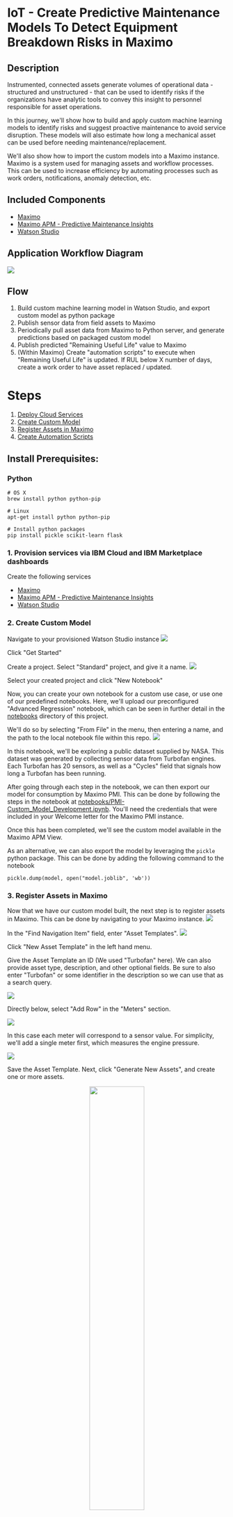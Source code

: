 # IoT - Create Predictive Maintenance Models To Detect Equipment Breakdown Risks in Maximo

## Description
Instrumented, connected assets generate volumes of operational data - structured and unstructured - that can be used to identify risks if the organizations have analytic tools to convey this insight to personnel responsible for asset operations.

In this journey, we'll show how to build and apply custom machine learning models to identify risks and suggest proactive maintenance to avoid service disruption. These models will also estimate how long a mechanical asset can be used before needing maintenance/replacement.

We'll also show how to import the custom models into a Maximo instance. Maximo is a system used for managing assets and workflow processes. This can be used to increase efficiency by automating processes such as work orders, notifications, anomaly detection, etc.


## Included Components
* [Maximo](https://www.ibm.com/products/maximo)
* [Maximo APM - Predictive Maintenance Insights](https://www.ibm.com/us-en/marketplace/predictive-maintenance-insights)
* [Watson Studio](https://cloud.ibm.com/catalog/services/watson-studio)

## Application Workflow Diagram
<img src="https://i.imgur.com/HkLyYwX.png">

## Flow
1. Build custom machine learning model in Watson Studio, and export custom model as python package
2. Publish sensor data from field assets to Maximo
3. Periodically pull asset data from Maximo to Python server, and generate predictions based on packaged custom model
4. Publish predicted "Remaining Useful Life" value to Maximo
5. (Within Maximo) Create "automation scripts" to execute when "Remaining Useful Life" is updated. If RUL below X number of days, create a work order to have asset replaced / updated.

# Steps
1. [Deploy Cloud Services](#1-deploy-cloud-services)
2. [Create Custom Model](#2-create-custom-model)
3. [Register Assets in Maximo](#3-register-assets-in-maximo)
4. [Create Automation Scripts](#4-create-automation-scripts)

## Install Prerequisites:
### Python
```
# OS X
brew install python python-pip

# Linux
apt-get install python python-pip

# Install python packages
pip install pickle scikit-learn flask
```


### 1. Provision services via IBM Cloud and IBM Marketplace dashboards
Create the following services
* [Maximo](https://www.ibm.com/products/maximo)
* [Maximo APM - Predictive Maintenance Insights](https://www.ibm.com/us-en/marketplace/predictive-maintenance-insights)
* [Watson Studio](https://cloud.ibm.com/catalog/services/watson-studio)

### 2. Create Custom Model
Navigate to your provisioned Watson Studio instance
<img src="https://i.imgur.com/6UxdEOO.png">

Click "Get Started"

Create a project. Select "Standard" project, and give it a name.
<img src="https://i.imgur.com/8xEgqW9.png">

<!-- TODO Add images for each of these -->
Select your created project and click "New Notebook"

Now, you can create your own notebook for a custom use case, or use one of our predefined notebooks. Here, we'll upload our preconfigured "Advanced Regression" notebook, which can be seen in further detail in the [notebooks](notebooks/Advanced_Regression_Turbofan.ipynb) directory of this project.

We'll do so by selecting "From File" in the menu, then entering a name, and the path to the local notebook file within this repo.
<img src="https://i.imgur.com/9GND5LT.png">

In this notebook, we'll be exploring a public dataset supplied by NASA. This dataset was generated by collecting sensor data from Turbofan engines. Each Turbofan has 20 sensors, as well as a "Cycles" field that signals how long a Turbofan has been running.

<!-- We'll start the notebook by importing a few popular python machine-learning libraries such as scikit-learn, pandas and matplotlib.

Next, we'll load our data, and "clean" it by removing null values. -->

<!-- We can also -->
<!-- TODO elaborate on "cleaning" data -->

After going through each step in the notebook, we can then export our model for consumption by Maximo PMI. This can be done by following the steps in the notebook at [notebooks/PMI-Custom_Model_Development.ipynb](notebooks/PMI-Custom_Model_Development.ipynb). You'll need the credentials that were included in your Welcome letter for the Maximo PMI instance.

Once this has been completed, we'll see the custom model available in the Maximo APM View.

As an alternative, we can also export the model by leveraging the `pickle` python package. This can be done by adding the following command to the notebook

```
pickle.dump(model, open("model.joblib", 'wb'))
```

### 3. Register Assets in Maximo
Now that we have our custom model built, the next step is to register assets in Maximo. This can be done by navigating to your Maximo instance.
<img src="https://i.imgur.com/UX7cJli.png">

In the "Find Navigation Item" field, enter "Asset Templates".
<img src="https://i.imgur.com/HbOYJFB.png">


Click "New Asset Template" in the left hand menu.
<!-- <img src="https://i.imgur.com/955fNzr.png" style="width:50%;height:50%"> -->

Give the Asset Template an ID (We used "Turbofan" here). We can also provide asset type, description, and other optional fields. Be sure to also enter "Turbofan" or some identifier in the description so we can use that as a search query.

<img src="https://i.imgur.com/2MOKIoK.png">

Directly below, select "Add Row" in the "Meters" section.

<img src="https://i.imgur.com/mtyJc0E.png">

In this case each meter will correspond to a sensor value. For simplicity, we'll add a single meter first, which measures the engine pressure.

<img src="https://i.imgur.com/JGNN9N3.png">

Save the Asset Template. Next, click "Generate New Assets", and create one or more assets.
<p align="center">
  <img src="https://i.imgur.com/f4Ia4k8.png" width="50%" height="50%" >
</p>
Now, we'll update the sensor data in one of our assets. To do so, enter "Assets" in the "Find Navigation Item" field.
<p align="center">
<img src="https://i.imgur.com/VvGULEP.png" width="50%" height="50%" >
</p>

Next, we can search for our Asset(s) by entering "Turbofan" in the description.
<img src="https://i.imgur.com/8vFxe9X.png">

Select an Asset, scroll down to the "More Actions" field and select "Enter Meter Readings", and then a value for each Meter.
<img src="https://i.imgur.com/wgNa1yp.png">

<img src="https://i.imgur.com/xLjhsrC.png">

These meter readings can also be updated via an HTTP POST request, we'll demonstrate this functionality in the next step.

### 4. Create Automation Scripts
Now, we'll leverage a set of python scripts to periodically query our registered assets, and collect the latest meter data. As each asset's associated data is collected, we'll load our custom model generated from Step 2 to estimate the remaining useful life of the asset.

In this particular implementation, we'll collect the asset data via the Maximo API.

To do so, we'll need to authenticate with a base64 encoded set of our Maximo credentials. These credentials are then provided in the following HTTP request as the "maxauth" header. We can query the API to get all meter readings associated with an Asset by sending a GET request to the following endpoint like so.

```
curl -H "maxauth: <base64 user:pw>" -H "Content-Type: application/json" ${MAXIMO_URL}/oslc/os/mxasset?oslc.select=assetmeter,expectedlife&oslc.where=assetnum=${ASSET_ID}
```

The database query is embedded at the end of the Maximo endpoint:
The `oslc.select` value determines which asset attributes will be returned (meter readings in this case)
The `oslc.where` value allows for us to only select data that matches a specific condition (matching our asset id)

After receiving the Asset data, we can estimate the Remaining Useful Life for our asset by loading our previous model using the `pickle` library
```
classifier = pickle.loads(load('model.joblib'))
predictions = classifier.predict(meter_data)
```

Finally, we can update the value for remaining useful life (expectedlife) in the Maximo database with the following POST request
```
requests.post("/oslc/os/mxasset/" + restid,
              data={"expectedlife": predictions[0]})
```

The full Maximo asset query/update workflow can be executed by running the included `server.py` script like so
```
export TOKEN=$(echo ${MAXIMO_USER}:${MAXIMO_PASS} | base64)
python server.py ${MAXIMO_URL} ${TOKEN} ${ASSET_ID}
```

In conclusion, here we have demonstrated how to create assets in Maximo, query their associated meters, and pass the metered data through a custom machine learning model. This allows for organizations to predict of when their various assets may fail, and proactively take action beforehand.

## License
This code pattern is licensed under the Apache Software License, Version 2. Separate third-party code objects invoked within this code pattern are licensed by their respective providers pursuant to their own separate licenses. Contributions are subject to the [Developer Certificate of Origin, Version 1.1 (DCO)](https://developercertificate.org/) and the [Apache Software License, Version 2](https://www.apache.org/licenses/LICENSE-2.0.txt).

[Apache Software License (ASL) FAQ](https://www.apache.org/foundation/license-faq.html#WhatDoesItMEAN)

<!-- TODO, add pic -->

<!-- Enter a integer value in the dialog box. Next, we'll create an automation script that will run whenever this value is updated

### 4. Create Automation Scripts
Next we'll create an Automation script based on the Jython (JAVA/Python) scripting language.

In the "Find Navigation Item" field, enter "Automation Scripts".

In the left menu, select "Create Script with Object Launch Point". A "Launch Point" is essentially an event that'll trigger a script. In this case, our Launch Point will be a change in Object state.

Script works like so
```
value = mbo.getDouble("measurementvalue")
```


To see more about Launch Points, please visit the documentation [here](https://www.ibm.com/support/knowledgecenter/SSLKT6_7.6.0/com.ibm.mbs.doc/autoscript/t_create_autocript.html) -->
